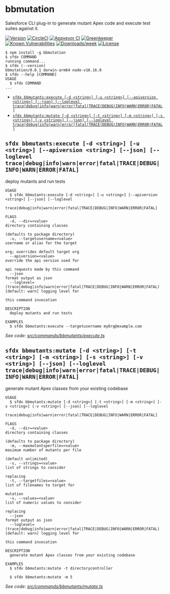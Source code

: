 bbmutation
==========

Salesforce CLI plug-in to generate mutant Apex code and execute test suites against it.

[![Version](https://img.shields.io/npm/v/bbmutation.svg)](https://npmjs.org/package/bbmutation)
[![CircleCI](https://circleci.com/gh/keirbowden/bbmutation/tree/master.svg?style=shield)](https://circleci.com/gh/keirbowden/bbmutation/tree/master)
[![Appveyor CI](https://ci.appveyor.com/api/projects/status/github/keirbowden/bbmutation?branch=master&svg=true)](https://ci.appveyor.com/project/heroku/bbmutation/branch/master)
[![Greenkeeper](https://badges.greenkeeper.io/keirbowden/bbmutation.svg)](https://greenkeeper.io/)
[![Known Vulnerabilities](https://snyk.io/test/github/keirbowden/bbmutation/badge.svg)](https://snyk.io/test/github/keirbowden/bbmutation)
[![Downloads/week](https://img.shields.io/npm/dw/bbmutation.svg)](https://npmjs.org/package/bbmutation)
[![License](https://img.shields.io/npm/l/bbmutation.svg)](https://github.com/keirbowden/bbmutation/blob/master/package.json)

<!-- toc -->

<!-- tocstop -->
<!-- install -->
<!-- usage -->
```sh-session
$ npm install -g bbmutation
$ sfdx COMMAND
running command...
$ sfdx (--version)
bbmutation/0.0.1 darwin-arm64 node-v16.16.0
$ sfdx --help [COMMAND]
USAGE
  $ sfdx COMMAND
...
```
<!-- usagestop -->
<!-- commands -->
* [`sfdx bbmutants:execute [-d <string>] [-u <string>] [--apiversion <string>] [--json] [--loglevel trace|debug|info|warn|error|fatal|TRACE|DEBUG|INFO|WARN|ERROR|FATAL]`](#sfdx-bbmutantsexecute--d-string--u-string---apiversion-string---json---loglevel-tracedebuginfowarnerrorfataltracedebuginfowarnerrorfatal)
* [`sfdx bbmutants:mutate [-d <string>] [-t <string>] [-m <string>] [-s <string>] [-v <string>] [--json] [--loglevel trace|debug|info|warn|error|fatal|TRACE|DEBUG|INFO|WARN|ERROR|FATAL]`](#sfdx-bbmutantsmutate--d-string--t-string--m-string--s-string--v-string---json---loglevel-tracedebuginfowarnerrorfataltracedebuginfowarnerrorfatal)

## `sfdx bbmutants:execute [-d <string>] [-u <string>] [--apiversion <string>] [--json] [--loglevel trace|debug|info|warn|error|fatal|TRACE|DEBUG|INFO|WARN|ERROR|FATAL]`

deploy mutants and run tests

```
USAGE
  $ sfdx bbmutants:execute [-d <string>] [-u <string>] [--apiversion <string>] [--json] [--loglevel
    trace|debug|info|warn|error|fatal|TRACE|DEBUG|INFO|WARN|ERROR|FATAL]

FLAGS
  -d, --dir=<value>                                                                 directory containing classes
                                                                                    (defaults to package directory)
  -u, --targetusername=<value>                                                      username or alias for the target
                                                                                    org; overrides default target org
  --apiversion=<value>                                                              override the api version used for
                                                                                    api requests made by this command
  --json                                                                            format output as json
  --loglevel=(trace|debug|info|warn|error|fatal|TRACE|DEBUG|INFO|WARN|ERROR|FATAL)  [default: warn] logging level for
                                                                                    this command invocation

DESCRIPTION
  deploy mutants and run tests

EXAMPLES
  $ sfdx bbmutants:execute --targetusername myOrg@example.com
```

_See code: [src/commands/bbmutants/execute.ts](https://github.com/keirbowden/bbmutation/blob/v0.0.1/src/commands/bbmutants/execute.ts)_

## `sfdx bbmutants:mutate [-d <string>] [-t <string>] [-m <string>] [-s <string>] [-v <string>] [--json] [--loglevel trace|debug|info|warn|error|fatal|TRACE|DEBUG|INFO|WARN|ERROR|FATAL]`

generate mutant Apex classes from your existing codebase

```
USAGE
  $ sfdx bbmutants:mutate [-d <string>] [-t <string>] [-m <string>] [-s <string>] [-v <string>] [--json] [--loglevel
    trace|debug|info|warn|error|fatal|TRACE|DEBUG|INFO|WARN|ERROR|FATAL]

FLAGS
  -d, --dir=<value>                                                                 directory containing classes
                                                                                    (defaults to package directory)
  -m, --maxmutantsperfile=<value>                                                   maximum number of mutants per file
                                                                                    (default unlimited)
  -s, --strings=<value>                                                             list of strings to consider
                                                                                    replacing
  -t, --targetfiles=<value>                                                         list of filenames to target for
                                                                                    mutation
  -v, --values=<value>                                                              list of numeric values to consider
                                                                                    replacing
  --json                                                                            format output as json
  --loglevel=(trace|debug|info|warn|error|fatal|TRACE|DEBUG|INFO|WARN|ERROR|FATAL)  [default: warn] logging level for
                                                                                    this command invocation

DESCRIPTION
  generate mutant Apex classes from your existing codebase

EXAMPLES
  $ sfdx bbmutants:mutate -t directorycontroller

  $ sfdx bbmutants:mutate -m 5
```

_See code: [src/commands/bbmutants/mutate.ts](https://github.com/keirbowden/bbmutation/blob/v0.0.1/src/commands/bbmutants/mutate.ts)_
<!-- commandsstop -->
